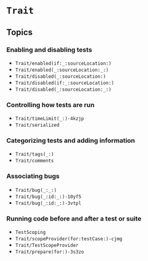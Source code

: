 # ``Trait``

<!--
This source file is part of the Swift.org open source project

Copyright (c) 2024 Apple Inc. and the Swift project authors
Licensed under Apache License v2.0 with Runtime Library Exception

See https://swift.org/LICENSE.txt for license information
See https://swift.org/CONTRIBUTORS.txt for Swift project authors
-->

## Topics

### Enabling and disabling tests

- ``Trait/enabled(if:_:sourceLocation:)``
- ``Trait/enabled(_:sourceLocation:_:)``
- ``Trait/disabled(_:sourceLocation:)``
- ``Trait/disabled(if:_:sourceLocation:)``
- ``Trait/disabled(_:sourceLocation:_:)``

### Controlling how tests are run

- ``Trait/timeLimit(_:)-4kzjp``
- ``Trait/serialized``
<!-- - ``Trait/serialized(_:)`` -->

### Categorizing tests and adding information

- ``Trait/tags(_:)``
- ``Trait/comments``

### Associating bugs

- ``Trait/bug(_:_:)``
- ``Trait/bug(_:id:_:)-10yf5``
- ``Trait/bug(_:id:_:)-3vtpl``

### Running code before and after a test or suite

- ``TestScoping``
- ``Trait/scopeProvider(for:testCase:)-cjmg``
- ``Trait/TestScopeProvider``
- ``Trait/prepare(for:)-3s3zo``
